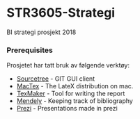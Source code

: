 # STR3605-Strategi
BI strategi prosjekt 2018

### Prerequisites

Prosjetet har tatt bruk av følgende verktøy:

* [Sourcetree](https://www.sourcetreeapp.com/) - GIT GUI client
* [MacTex](http://www.tug.org/mactex/mactex-download.html) - The LateX distribution on mac.
* [TexMaker](http://www.xm1math.net/texmaker/download.html) - Tool for writing the report
* [Mendely](https://www.mendeley.com/download-desktop/Mac%20OS/#downloading) - Keeping track of bibliography
* [Prezi](https://prezi.com/product/) - Presentations made in prezi
